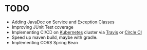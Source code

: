 # TODO

- Adding JavaDoc on Service and Exception Classes
- Improving JUnit Test coverage
- Implementing CI/CD on [Kubernetes](https://kubernetes.io/) cluster via [Travis](https://travis-ci.org/) or [Circle CI](https://circleci.com/)
- Speed up maven build, maybe with gradle.
- Implementing CORS Spring Bean
